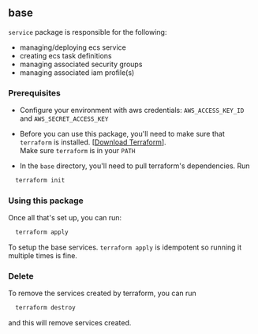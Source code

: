 base 
-----

`service` package is responsible for the following:

* managing/deploying ecs service
* creating ecs task definitions
* managing associated security groups
* managing associated iam profile(s)

### Prerequisites

* Configure your environment with aws credentials: `AWS_ACCESS_KEY_ID` and `AWS_SECRET_ACCESS_KEY`

* Before you can use this package, you'll need to make sure that `terraform` is 
installed.  [[Download Terraform](https://www.terraform.io/downloads.html)].  
Make sure `terraform` is in your `PATH`

* In the `base` directory, you'll need to pull terraform's dependencies.  Run

```bash
  terraform init
```

### Using this package

Once all that's set up, you can run:

```bash
  terraform apply
```

To setup the base services.  `terraform apply` is idempotent so running it multiple
times is fine.   

### Delete

To remove the services created by terraform, you can run 

```bash
  terraform destroy
```

and this will remove services created.

